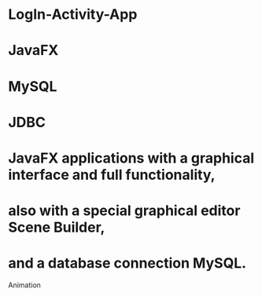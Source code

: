 # LogIn-Activity-App
# JavaFX
# MySQL 
# JDBC
# JavaFX applications with a graphical interface and full functionality, 
# also with a special graphical editor Scene Builder,
# and a database connection MySQL.
Animation 
